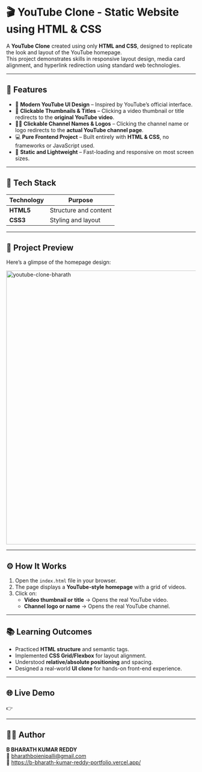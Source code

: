 # 🎬 YouTube Clone - Static Website using HTML & CSS

A **YouTube Clone** created using only **HTML and CSS**, designed to replicate the look and layout of the YouTube homepage.  
This project demonstrates skills in responsive layout design, media card alignment, and hyperlink redirection using standard web technologies.

---

## 🚀 Features

- 🎨 **Modern YouTube UI Design** – Inspired by YouTube’s official interface.  
- 🔗 **Clickable Thumbnails & Titles** – Clicking a video thumbnail or title redirects to the **original YouTube video**.  
- 🧑‍💼 **Clickable Channel Names & Logos** – Clicking the channel name or logo redirects to the **actual YouTube channel page**.  
- 💻 **Pure Frontend Project** – Built entirely with **HTML & CSS**, no frameworks or JavaScript used.  
- 📱 **Static and Lightweight** – Fast-loading and responsive on most screen sizes.  

---

## 🧩 Tech Stack

| Technology | Purpose |
|-------------|----------|
| **HTML5**   | Structure and content |
| **CSS3**    | Styling and layout |

---

## 📸 Project Preview

Here’s a glimpse of the homepage design:

<img width="1366" height="726" alt="youtube-clone-bharath" src="https://github.com/user-attachments/assets/1539cfe4-d036-47e7-be73-024ee9a8ad06" />


---

## ⚙️ How It Works

1. Open the `index.html` file in your browser.
2. The page displays a **YouTube-style homepage** with a grid of videos.
3. Click on:
   - **Video thumbnail or title** → Opens the real YouTube video.
   - **Channel logo or name** → Opens the real YouTube channel.

---

## 📚 Learning Outcomes

- Practiced **HTML structure** and semantic tags.  
- Implemented **CSS Grid/Flexbox** for layout alignment.  
- Understood **relative/absolute positioning** and spacing.  
- Designed a real-world **UI clone** for hands-on front-end experience.

---

## 🌐 Live Demo

👉 

---

## 🧑‍💻 Author

**B BHARATH KUMAR REDDY**  
📧 bharathboienipalli@gmail.com  
🔗 https://b-bharath-kumar-reddy-portfolio.vercel.app/
